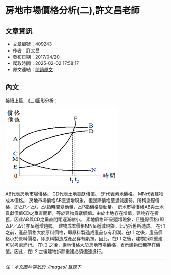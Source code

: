 # 房地市場價格分析(二),許文昌老師

## 文章資訊
- 文章編號：409243
- 作者：許文昌
- 發布日期：2017/04/20
- 爬取時間：2025-02-02 17:58:17
- 原文連結：[閱讀原文](https://real-estate.get.com.tw/Columns/detail.aspx?no=409243)

## 內文
接續上篇...
(三)圖形分析：

![圖片](./images/409243_3493501e.png)

AB代表房地市場價格。
CD代表土地貢獻價值。
EF代表素地價格。
MN代表建物成本價格。
房地市場價格AB呈遞增現象，但邊際價格呈遞減趨勢。所稱邊際價格，即△P／△t，△t指時間變動量，△P指價格變動量。
房地市場價格AB與土地貢獻價值CD之垂直間距，等於建物貢獻價值。由於土地存在增值，建物存在折舊，因此AB與CD之垂直間距逐漸縮小。
素地價格EF呈遞增現象，且邊際價格(即△P／△t )亦呈遞增趨勢。
建物成本價格MN呈遞減現象，此乃折舊所造成。
在t
1
之前，產品價格大於原料價格，即原料製造成產品存有利潤。在t
1
之後，產品價格小於原料價格，即原料製造成產品存有虧損。因此，在t
1
之後，建物拆除重建可以考慮進行。
在t
2
之後，素地價格大於房地市場價格，表示建物已無存在價值。因此，在t
2
之後建物拆除重建必須儘速進行。

---
*注：本文圖片存放於 ./images/ 目錄下*

